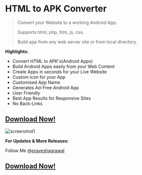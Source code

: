 # HTML to APK Converter

>Convert your Website to a working Android App.

>Supports html, php, htm, js, css.

>Build app from any web server site or from local directory.

 **Highlights:**
 - Convert HTML to APK's(Android Apps)
 - Build Android Apps easily from your Web Content
 - Create Apps in seconds for your Live Website
 - Custom icon for your App
 - Customised App Name
 - Generates Ad-Free Android App
 - User Friendly
 - Best App Results for Responsive Sites
 - No Back-Links

## **[Download Now!](https://github.com/praveshagrawal/Website-2-APK-Builder/releases/download/Website_2_APK_Builder_v1.0_Beta/Website.to.APK.Builder.exe)**



![screenshot1](https://cloud.githubusercontent.com/assets/12152322/7748234/56726970-ffe0-11e4-8ac0-acc555cd4774.png)

**For Updates & More Releases:**

Follow Me [@praveshagrawal](https://github.com/praveshagrawal/)

## **[Download Now!](https://github.com/praveshagrawal/Website-2-APK-Builder/releases/download/Website_2_APK_Builder_v1.0_Beta/Website.to.APK.Builder.exe)**
